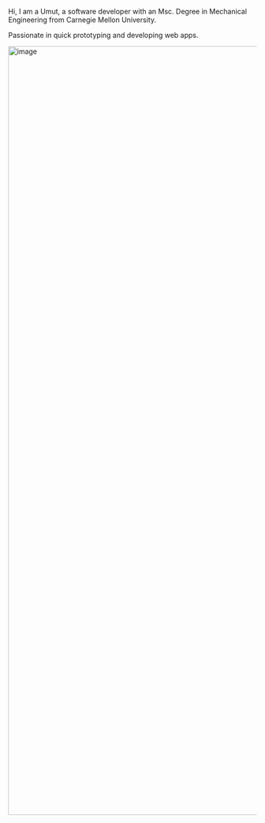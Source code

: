 Hi, I am a Umut, a software developer with an Msc. Degree in Mechanical Engineering  from Carnegie Mellon University. 

Passionate in quick prototyping and developing web apps. 


<img width="1556" alt="image" src="https://github.com/umutsoysal/umutsoysal/assets/10604284/fc9c5088-d8f5-48a2-8b89-b942349f75f2">

